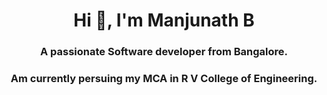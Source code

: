 <h1 align="center">Hi 👋, I'm Manjunath B</h1>
<h3 align="center">A passionate Software developer from Bangalore.</h3>
<h3 align="center">Am currently persuing my MCA in R V College of Engineering.</h3>

